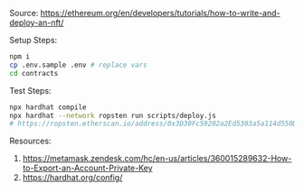 Source: https://ethereum.org/en/developers/tutorials/how-to-write-and-deploy-an-nft/

Setup Steps:
```sh
npm i
cp .env.sample .env # replace vars
cd contracts
```
Test Steps:
```sh
npx hardhat compile
npx hardhat --network ropsten run scripts/deploy.js
# https://ropsten.etherscan.io/address/0x3D30Fc59202a2Ed5303a5a114d550D891e9daB0c

```


Resources:
1. https://metamask.zendesk.com/hc/en-us/articles/360015289632-How-to-Export-an-Account-Private-Key
1. https://hardhat.org/config/